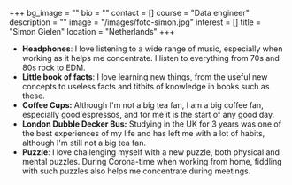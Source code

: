 +++
bg_image = ""
bio = ""
contact = []
course = "Data engineer"
description = ""
image = "/images/foto-simon.jpg"
interest = []
title = "Simon Gielen"
location = "Netherlands"
+++
* **Headphones**: I love listening to a wide range of music, especially when working as it helps me concentrate. I listen to everything from 70s and 80s rock to EDM.
* **Little book of facts**: I love learning new things, from the useful new concepts to useless facts and titbits of knowledge in books such as these.
* **Coffee Cups:** Although I'm not a big tea fan, I am a big coffee fan, especially good espressos, and for me it is the start of any good day.
* **London Dubble Decker Bus:** Studying in the UK for 3 years was one of the best experiences of my life and has left me with a lot of habits, although I'm still not a big tea fan.
* **Puzzle**: I love challenging myself with a new puzzle, both physical and mental puzzles. During Corona-time when working from home, fiddling with such puzzles also helps me concentrate during meetings.